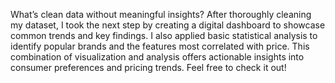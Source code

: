 What’s clean data without meaningful insights? After thoroughly cleaning my dataset, I took the next step by creating a digital dashboard to showcase common trends and key findings. 
I also applied basic statistical analysis to identify popular brands and the features most correlated with price. 
This combination of visualization and analysis offers actionable insights into consumer preferences and pricing trends. Feel free to check it out!
